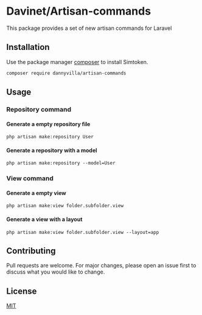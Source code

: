 # Davinet/Artisan-commands

This package provides a set of new artisan commands for Laravel

## Installation

Use the package manager [composer](https://getcomposer.org/) to install Simtoken.

```bash
composer require dannyvilla/artisan-commands
```

## Usage

### Repository command
#### Generate a empty repository file
```console
php artisan make:repository User
```
#### Generate a repository with a model
```console
php artisan make:repository --model=User
```

### View command
#### Generate a empty view 
```console
php artisan make:view folder.subfolder.view
```

#### Generate a view with a layout
```console
php artisan make:view folder.subfolder.view --layout=app
```

## Contributing
Pull requests are welcome. For major changes, please open an issue first to discuss what you would like to change.

## License
[MIT](https://choosealicense.com/licenses/mit/)
